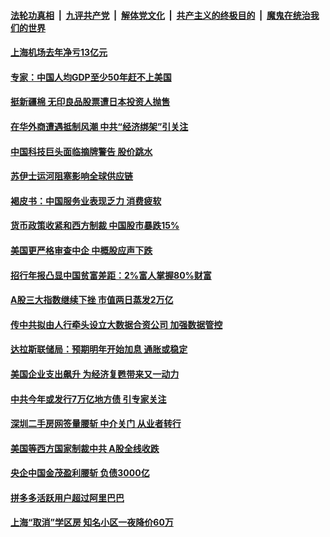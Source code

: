 

####  [法轮功真相](../../../../basic/blob/master/README.md?t=03290901) &nbsp;|&nbsp; [九评共产党](../../../../9ping.md/blob/master/README.md?t=03290901) &nbsp;|&nbsp; [解体党文化](../../../../jtdwh.md/blob/master/README.md?t=03290901)  &nbsp;|&nbsp; [共产主义的终极目的](../../../../gczydzjmd.md/blob/master/README.md?t=03290901) &nbsp;|&nbsp; [魔鬼在统治我们的世界](../../../../mgztzwmdsj.md/blob/master/README.md?t=03290901) 

#### [上海机场去年净亏13亿元](../pages/soh7/488531.md?t=03290901) 
#### [专家：中国人均GDP至少50年赶不上美国](../pages/soh7/488513.md?t=03290901) 
#### [挺新疆棉 无印良品股票遭日本投资人抛售](../pages/soh7/488495.md?t=03290901) 
#### [在华外商遭遇抵制风潮 中共“经济绑架”引关注](../pages/soh7/488483.md?t=03290901) 
#### [中国科技巨头面临摘牌警告 股价跳水](../pages/soh7/488165.md?t=03290901) 
#### [苏伊士运河阻塞影响全球供应链](../pages/soh7/488141.md?t=03290901) 
#### [褐皮书：中国服务业表现乏力 消费疲软](../pages/soh7/488117.md?t=03290901) 
#### [货币政策收紧和西方制裁 中国股市暴跌15%  ](../pages/soh7/488105.md?t=03290901) 
#### [美国更严格审查中企 中概股应声下跌](../pages/soh7/487754.md?t=03290901) 
#### [招行年报凸显中国贫富差距：2%富人掌握80%财富](../pages/soh7/487742.md?t=03290901) 
#### [A股三大指数继续下挫 市值两日蒸发2万亿](../pages/soh7/487733.md?t=03290901) 
#### [传中共拟由人行牵头设立大数据合资公司 加强数据管控](../pages/soh7/487688.md?t=03290901) 
#### [达拉斯联储局：预期明年开始加息 通胀或稳定](../pages/soh7/487487.md?t=03290901) 
#### [美国企业支出飙升 为经济复甦带来又一动力](../pages/soh7/487331.md?t=03290901) 
#### [中共今年或发行7万亿地方债 引专家关注](../pages/soh7/487319.md?t=03290901) 
#### [深圳二手房网签量腰斩 中介关门 从业者转行 ](../pages/soh7/487304.md?t=03290901) 
#### [美国等西方国家制裁中共  A股全线收跌](../pages/soh7/487280.md?t=03290901) 
#### [央企中国金茂盈利腰斩 负债3000亿](../pages/soh7/486947.md?t=03290901) 
#### [拼多多活跃用户超过阿里巴巴](../pages/soh7/486932.md?t=03290901) 
#### [上海“取消”学区房 知名小区一夜降价60万](../pages/soh7/486917.md?t=03290901) 

